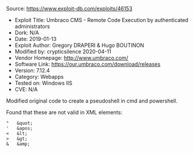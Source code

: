 Source: https://www.exploit-db.com/exploits/46153

- Exploit Title: Umbraco CMS - Remote Code Execution by authenticated administrators
- Dork: N/A
- Date: 2019-01-13
- Exploit Author: Gregory DRAPERI & Hugo BOUTINON
- Modified by: crypticsilence 2020-04-11
- Vendor Homepage: http://www.umbraco.com/
- Software Link: https://our.umbraco.com/download/releases
- Version: 7.12.4
- Category: Webapps
- Tested on: Windows IIS
- CVE: N/A

Modified original code to create a pseudoshell in cmd and powershell.

Found that these are not valid in XML elements:

```
"   &quot;
'   &apos;
<   &lt;
>   &gt;
&   &amp;
```
